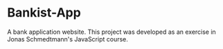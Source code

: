 # Bankist-App
A bank application website. This project was developed as an exercise in Jonas Schmedtmann's JavaScript course. 
